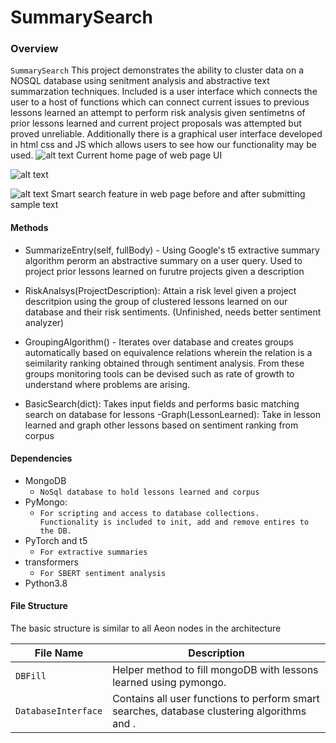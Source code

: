 # **SummarySearch**

### Overview
`SummarySearch` This project demonstrates the ability to cluster data on a NOSQL database using senitment analysis and abstractive text summarzation techniques.  Included is a user interface which connects the user to a host of functions which can connect current issues to previous lessons learned an attempt to perform risk analysis given sentimetns of prior lessons learned and current project proposals was attempted but proved unreliable.  Additionally there is a graphical user interface developed in html css and JS which allows users to see how our functionality may be used.
![alt text](https://user-images.githubusercontent.com/30224178/92985860-886e1e80-f484-11ea-96c0-f172973d1a26.PNG)
                                                  Current home page of web page UI 

![alt text](https://user-images.githubusercontent.com/30224178/92985856-84420100-f484-11ea-8b0f-16e5f9454596.PNG)

![alt text](https://user-images.githubusercontent.com/30224178/92985862-8a37e200-f484-11ea-8991-677d46ec722a.PNG)
                                Smart search feature in web page before and after submitting sample text 

#### Methods

- SummarizeEntry(self, fullBody) - Using Google's t5 extractive summary algorithm  perorm an abstractive summary on a user query. Used to project prior lessons learned on furutre projects given a description

- RiskAnalsys(ProjectDescription): Attain a risk level given a project descritpion using the group of clustered lessons learned on our database and their risk sentiments.  (Unfinished, needs better sentiment analyzer)

- GroupingAlgorithm() - Iterates over database and creates groups automatically based on equivalence relations wherein the relation is a seimilarity ranking obtained through sentiment analysis.  From these groups monitoring tools can be devised such as rate of growth to understand where problems are arising.

- BasicSearch(dict): Takes input fields and performs basic matching search on database for lessons
-Graph(LessonLearned): Take in lesson learned and graph other lessons based on sentiment ranking from corpus

#### Dependencies
- MongoDB
    - `NoSql database to hold lessons learned and corpus`
- PyMongo:
    - `For scripting and access to database collections.  Functionality is included to init, add and remove entires to the DB.`
- PyTorch and t5
    - `For extractive summaries`
- transformers
    - `For SBERT sentiment analysis`
- Python3.8


#### File Structure
The basic structure is similar to all Aeon nodes in the architecture

| File Name | Description |
| ----------- | ----------- |
| `DBFill` 			| Helper method to fill mongoDB with lessons learned using pymongo. |
| `DatabaseInterface` 			| Contains all  user functions to perform smart searches, database clustering algorithms and . |


